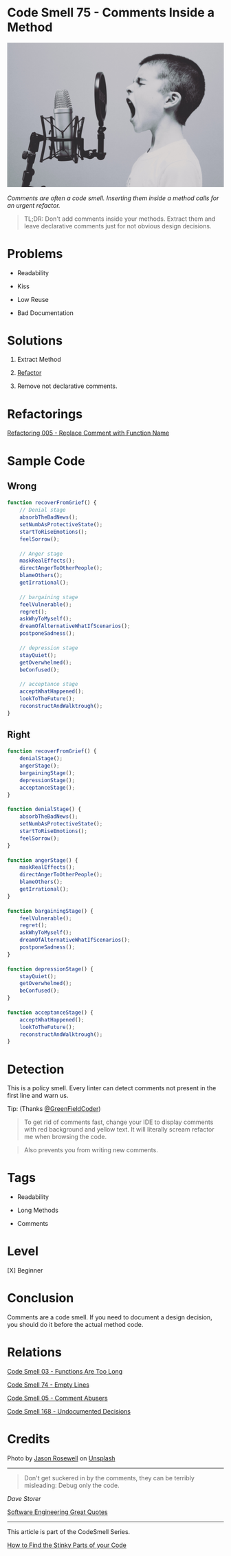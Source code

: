 # Code Smell 75 - Comments Inside a Method

![Code Smell 75 - Comments Inside a Method](Code%20Smell%2075%20-%20Comments%20Inside%20a%20Method.jpg)

*Comments are often a code smell. Inserting them inside a method calls for an urgent refactor.*

> TL;DR: Don't add comments inside your methods. Extract them and leave declarative comments just for not obvious design decisions.

# Problems

- Readability

- Kiss

- Low Reuse

- Bad Documentation

# Solutions

1. Extract Method

2. [Refactor](https://github.com/mcsee/Software-Design-Articles/tree/main/Articles/Refactorings/Refactoring%20005%20-%20Replace%20Comment%20with%20Function%20Name/readme.md)

3. Remove not declarative comments.

# Refactorings

[Refactoring 005 - Replace Comment with Function Name](https://github.com/mcsee/Software-Design-Articles/tree/main/Articles/Refactorings/Refactoring%20005%20-%20Replace%20Comment%20with%20Function%20Name/readme.md)

# Sample Code

## Wrong

<!-- [Gist Url](https://gist.github.com/mcsee/eae0f716ae595002445926a33fb4d7e8) -->

```javascript
function recoverFromGrief() {
    // Denial stage
    absorbTheBadNews();
    setNumbAsProtectiveState();
    startToRiseEmotions();
    feelSorrow();

    // Anger stage
    maskRealEffects();
    directAngerToOtherPeople();
    blameOthers();
    getIrrational();

    // bargaining stage
    feelVulnerable();
    regret();
    askWhyToMyself();
    dreamOfAlternativeWhatIfScenarios();
    postponeSadness();

    // depression stage
    stayQuiet();
    getOverwhelmed();
    beConfused();

    // acceptance stage
    acceptWhatHappened();
    lookToTheFuture();
    reconstructAndWalktrough();
}
```

## Right

<!-- [Gist Url](https://gist.github.com/mcsee/06f878717d284007d42c0140ccd0cb8e) -->

```javascript
function recoverFromGrief() {
    denialStage();
    angerStage();
    bargainingStage();
    depressionStage();
    acceptanceStage();
}

function denialStage() {
    absorbTheBadNews();
    setNumbAsProtectiveState();
    startToRiseEmotions();
    feelSorrow();
}

function angerStage() {
    maskRealEffects();
    directAngerToOtherPeople();
    blameOthers();
    getIrrational();
}

function bargainingStage() {
    feelVulnerable();
    regret();
    askWhyToMyself();
    dreamOfAlternativeWhatIfScenarios();
    postponeSadness();
}

function depressionStage() {
    stayQuiet();
    getOverwhelmed();
    beConfused();
}

function acceptanceStage() {
    acceptWhatHappened();
    lookToTheFuture();
    reconstructAndWalktrough();
}
```

# Detection

This is a policy smell. Every linter can detect comments not present in the first line and warn us.

Tip: (Thanks [@GreenFieldCoder](https://twitter.com/GreenFieldCoder))

> To get rid of comments fast, change your IDE to display comments with red background and yellow text. It will literally scream refactor me when browsing the code.

> Also prevents you from writing new comments.

# Tags

- Readability

- Long Methods

- Comments

# Level

[X] Beginner

# Conclusion

Comments are a code smell. If you need to document a design decision, you should do it before the actual method code.

# Relations

[Code Smell 03 - Functions Are Too Long](https://github.com/mcsee/Software-Design-Articles/tree/main/Articles/Code%20Smells/Code%20Smell%2003%20-%20Functions%20Are%20Too%20Long/readme.md)

[Code Smell 74 - Empty Lines](https://github.com/mcsee/Software-Design-Articles/tree/main/Articles/Code%20Smells/Code%20Smell%2074%20-%20Empty%20Lines/readme.md)

[Code Smell 05 - Comment Abusers](https://github.com/mcsee/Software-Design-Articles/tree/main/Articles/Code%20Smells/Code%20Smell%2005%20-%20Comment%20Abusers/readme.md)

[Code Smell 168 - Undocumented Decisions](https://github.com/mcsee/Software-Design-Articles/tree/main/Articles/Code%20Smells/Code%20Smell%20168%20-%20Undocumented%20Decisions/readme.md)

# Credits

Photo by [Jason Rosewell](https://unsplash.com/@jasonrosewell) on [Unsplash](https://unsplash.com/@jasonrosewell)
  
* * *

> Don't get suckered in by the comments, they can be terribly misleading: Debug only the code.

_Dave Storer_
 
[Software Engineering Great Quotes](https://github.com/mcsee/Software-Design-Articles/tree/main/Articles/Quotes/Software%20Engineering%20Great%20Quotes/readme.md)

* * *

This article is part of the CodeSmell Series.

[How to Find the Stinky Parts of your Code](https://github.com/mcsee/Software-Design-Articles/tree/main/Articles/Code%20Smells/How%20to%20Find%20the%20Stinky%20parts%20of%20your%20Code/readme.md)